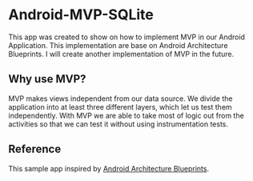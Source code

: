 # Android-MVP-SQLite
This app was created to show on how to implement MVP in our Android Application. This implementation are base on Android Architecture Blueprints.
I will create another implementation of MVP in the future. 

## Why use MVP?

MVP makes views independent from our data source. We divide the application into at least three different layers, which let us test them independently. With MVP we are able to take most of logic out from the activities so that we can test it without using instrumentation tests.

## Reference

This sample app inspired by [Android Architecture Blueprints](https://github.com/googlesamples/android-architecture).

